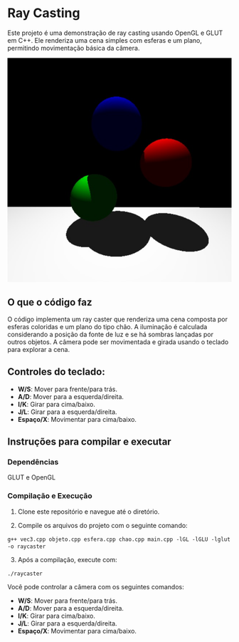 # Ray Casting

Este projeto é uma demonstração de ray casting usando OpenGL e GLUT em C++. Ele renderiza uma cena simples com esferas e um plano, permitindo movimentação básica da câmera.

![Imagem da aplicação](aplicacao.jpg)

## O que o código faz
O código implementa um ray caster que renderiza uma cena composta por esferas coloridas e um plano do tipo chão. A iluminação é calculada considerando a posição da fonte de luz e se há sombras lançadas por outros objetos. A câmera pode ser movimentada e girada usando o teclado para explorar a cena.

## Controles do teclado:
- **W/S**: Mover para frente/para trás.
- **A/D**: Mover para a esquerda/direita.
- **I/K**: Girar para cima/baixo.
- **J/L**: Girar para a esquerda/direita.
- **Espaço/X**: Movimentar para cima/baixo.

## Instruções para compilar e executar

### Dependências

GLUT e OpenGL

### Compilação e Execução

1. Clone este repositório e navegue até o diretório.

2. Compile os arquivos do projeto com o seguinte comando:

```
g++ vec3.cpp objeto.cpp esfera.cpp chao.cpp main.cpp -lGL -lGLU -lglut -o raycaster
```

3. Após a compilação, execute com:

```
./raycaster
```

Você pode controlar a câmera com os seguintes comandos:

- **W/S**: Mover para frente/para trás.
- **A/D**: Mover para a esquerda/direita.
- **I/K**: Girar para cima/baixo.
- **J/L**: Girar para a esquerda/direita.
- **Espaço/X**: Movimentar para cima/baixo.